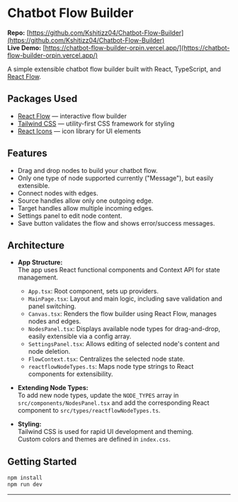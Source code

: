 # Chatbot Flow Builder

**Repo:** [https://github.com/Kshitizz04/Chatbot-Flow-Builder](https://github.com/Kshitizz04/Chatbot-Flow-Builder)  
**Live Demo:** [https://chatbot-flow-builder-orpin.vercel.app/](https://chatbot-flow-builder-orpin.vercel.app/)

A simple extensible chatbot flow builder built with React, TypeScript, and [React Flow](https://reactflow.dev/).

## Packages Used

- [React Flow](https://reactflow.dev/) — interactive flow builder
- [Tailwind CSS](https://tailwindcss.com/) — utility-first CSS framework for styling
- [React Icons](https://react-icons.github.io/react-icons/) — icon library for UI elements

## Features

- Drag and drop nodes to build your chatbot flow.
- Only one type of node supported currently ("Message"), but easily extensible.
- Connect nodes with edges.
- Source handles allow only one outgoing edge.
- Target handles allow multiple incoming edges.
- Settings panel to edit node content.
- Save button validates the flow and shows error/success messages.

## Architecture

- **App Structure:**  
  The app uses React functional components and Context API for state management.  
  - `App.tsx`: Root component, sets up providers.
  - `MainPage.tsx`: Layout and main logic, including save validation and panel switching.
  - `Canvas.tsx`: Renders the flow builder using React Flow, manages nodes and edges.
  - `NodesPanel.tsx`: Displays available node types for drag-and-drop, easily extensible via a config array.
  - `SettingsPanel.tsx`: Allows editing of selected node's content and node deletion.
  - `FlowContext.tsx`: Centralizes the selected node state.
  - `reactflowNodeTypes.ts`: Maps node type strings to React components for extensibility.

- **Extending Node Types:**  
  To add new node types, update the `NODE_TYPES` array in `src/components/NodesPanel.tsx` and add the corresponding React component to `src/types/reactflowNodeTypes.ts`.

- **Styling:**  
  Tailwind CSS is used for rapid UI development and theming.  
  Custom colors and themes are defined in `index.css`.

## Getting Started

```bash
npm install
npm run dev
```

---
